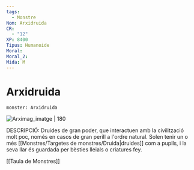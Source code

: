 ```yaml
---
tags:
  - Monstre
Nom: Arxidruida
CR:
  - "12"
XP: 8400
Tipus: Humanoide
Moral: 
Moral_2: 
Mida: M
---
```

# Arxidruida

```statblock
monster: Arxidruida
```

![Arximag_imatge | 180](https://static.wikia.nocookie.net/creaturequest/images/3/31/426_Archdruid.png/revision/latest?cb=20170419180856)

DESCRIPCIÓ: 
Druides de gran poder, que interactuen amb la civilització molt poc, només en casos de gran perill a l'ordre natural. Solen tenir un o més [[Monstres/Targetes de monstres/Druida|druides]] com a pupils, i la seva llar és guardada per bèsties lleials o criatures fey.

[[Taula de Monstres]]


